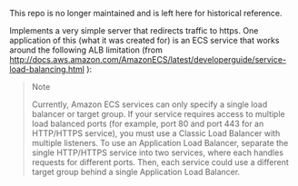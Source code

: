 This repo is no longer maintained and is left here for historical reference.

Implements a very simple server that redirects traffic to https. One
application of this (what it was created for) is an ECS service that works
around the following ALB limitation (from 
http://docs.aws.amazon.com/AmazonECS/latest/developerguide/service-load-balancing.html
):

> Note
> 
> Currently, Amazon ECS services can only specify a single load balancer or
> target group. If your service requires access to multiple load balanced ports
> (for example, port 80 and port 443 for an HTTP/HTTPS service), you must use a
> Classic Load Balancer with multiple listeners. To use an Application Load
> Balancer, separate the single HTTP/HTTPS service into two services, where
> each handles requests for different ports. Then, each service could use a
> different target group behind a single Application Load Balancer.
